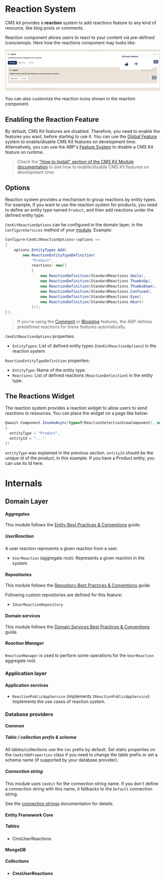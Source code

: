 # Reaction System

CMS kit provides a **reaction** system to add reactions feature to any kind of resource, like blog posts or comments.

Reaction component allows users to react to your content via pre-defined icons/emojis. Here how the reactions component may looks like: 

![reactions](../../images/cmskit-module-reactions.png)

You can also customize the reaction icons shown in the reaction component.

## Enabling the Reaction Feature

By default, CMS Kit features are disabled. Therefore, you need to enable the features you want, before starting to use it. You can use the [Global Feature](../../framework/infrastructure/global-features.md) system to enable/disable CMS Kit features on development time. Alternatively, you can use the ABP's [Feature System](../../framework/infrastructure/features.md) to disable a CMS Kit feature on runtime.

> Check the ["How to Install" section of the CMS Kit Module documentation](index.md#how-to-install) to see how to enable/disable CMS Kit features on development time.

## Options

Reaction system provides a mechanism to group reactions by entity types. For example, if you want to use the reaction system for products, you need to define an entity type named `Product`, and then add reactions under the defined entity type.

`CmsKitReactionOptions` can be configured in the domain layer, in the `ConfigureServices` method of your [module](../../framework/architecture/modularity/basics.md). Example:

```csharp
Configure<CmsKitReactionOptions>(options =>
{
    options.EntityTypes.Add(
        new ReactionEntityTypeDefinition(
            "Product",
            reactions: new[]
            {
                new ReactionDefinition(StandardReactions.Smile),
                new ReactionDefinition(StandardReactions.ThumbsUp),
                new ReactionDefinition(StandardReactions.ThumbsDown),
                new ReactionDefinition(StandardReactions.Confused),
                new ReactionDefinition(StandardReactions.Eyes),
                new ReactionDefinition(StandardReactions.Heart)
            }));
});
```

> If you're using the [Comment](./comments.md) or [Blogging](./blogging.md) features, the ABP defines predefined reactions for these features automatically.

`CmsKitReactionOptions` properties:

- `EntityTypes`: List of defined entity types (`CmsKitReactionOptions`) in the reaction system.

`ReactionEntityTypeDefinition` properties:

- `EntityType`: Name of the entity type.
- `Reactions`: List of defined reactions (`ReactionDefinition`) in the entity type.

## The Reactions Widget

The reaction system provides a reaction widget to allow users to send reactions to resources. You can place the widget on a page like below:

```csharp
@await Component.InvokeAsync(typeof(ReactionSelectionViewComponent), new
{
  entityType = "Product",
  entityId = "..."
})
```

`entityType` was explained in the previous section. `entityId` should be the unique id of the product, in this example. If you have a Product entity, you can use its Id here.

# Internals

## Domain Layer

#### Aggregates

This module follows the [Entity Best Practices & Conventions](../../framework/architecture/best-practices/entities.md) guide.

##### UserReaction

A user reaction represents a given reaction from a user.

- `UserReaction` (aggregate root): Represents a given reaction in the system.

#### Repositories

This module follows the [Repository Best Practices & Conventions](../../framework/architecture/best-practices/repositories.md) guide.

Following custom repositories are defined for this feature:

- `IUserReactionRepository`

#### Domain services

This module follows the [Domain Services Best Practices & Conventions](../../framework/architecture/best-practices/domain-services.md) guide.

##### Reaction Manager

`ReactionManager` is used to perform some operations for the `UserReaction` aggregate root.

### Application layer

#### Application services

- `ReactionPublicAppService` (implements `IReactionPublicAppService`): Implements the use cases of reaction system.

### Database providers

#### Common

##### Table / collection prefix & schema

All tables/collections use the `Cms` prefix by default. Set static properties on the `CmsKitDbProperties` class if you need to change the table prefix or set a schema name (if supported by your database provider).

##### Connection string

This module uses `CmsKit` for the connection string name. If you don't define a connection string with this name, it fallbacks to the `Default` connection string.

See the [connection strings](../../framework/fundamentals/connection-strings.md) documentation for details.

#### Entity Framework Core

##### Tables

- CmsUserReactions

#### MongoDB

##### Collections

- **CmsUserReactions**
